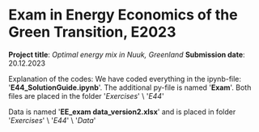 # Exam in Energy Economics of the Green Transition, E2023

__Project title__: _Optimal energy mix in Nuuk, Greenland_
__Submission date__: 20.12.2023

Explanation of the codes:
We have coded everything in the ipynb-file: '__E44_SolutionGuide.ipynb__'. 
The additional py-file is named '__Exam__'. 
Both files are placed in the folder '_Exercises_' \\ '_E44_' 

Data is named '__EE_exam data_version2.xlsx__' and is placed in folder '_Exercises_' \\ '_E44_' \\ '_Data_'


